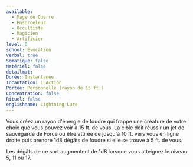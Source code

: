 ```yaml
---
available:
  - Mage de Guerre
  - Ensorceleur
  - Occultiste
  - Magicien
  - Artificier
level: 0
school: Évocation
Verbal: true
Somatique: false
Matériel: false
detailmat: 
Durée: Instantanée
Incantation: 1 Action
Portée: Personnelle (rayon de 15 ft.)
Concentration: false
Rituel: false
englishname: Lightning Lure
---
```

Vous créez un rayon d'énergie de foudre qui frappe une créature de votre choix que vous pouvez voir à 15 ft. de vous. La cible doit réussir un jet de sauvegarde de Force ou être attirée de jusqu'à 10 ft. vers vous en ligne droite puis prendre 1d8 dégâts de foudre si elle se trouve à 5 ft. de vous.

Les dégâts de ce sort augmentent de 1d8 lorsque vous atteignez le niveau 5, 11 ou 17.
